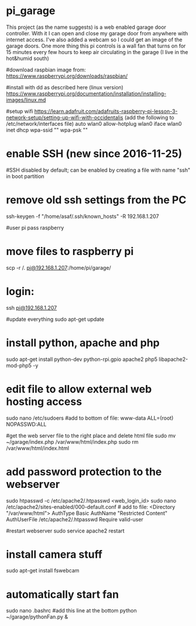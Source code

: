 # pi_garage

This project (as the name suggests) is a web enabled garage door controller. With it I can open and close my garage door from anywhere with internet access. I've also added a webcam so I could get an image of the garage doors. One more thing this pi controls is a wall fan that turns on for 15 minutes every few hours to keep air circulating in the garage (I live in the hot&humid south)

#download raspbian image from:
https://www.raspberrypi.org/downloads/raspbian/

#install with dd as described here (linux version)
https://www.raspberrypi.org/documentation/installation/installing-images/linux.md

#setup wifi
https://learn.adafruit.com/adafruits-raspberry-pi-lesson-3-network-setup/setting-up-wifi-with-occidentalis
(add the following to /etc/network/interfaces file)
auto wlan0
allow-hotplug wlan0
iface wlan0 inet dhcp
        wpa-ssid "<ssid>"
        wpa-psk "<password>"

# enable SSH (new since 2016-11-25)
#SSH disabled by default; can be enabled by creating a file with name "ssh" in boot partition

# remove old ssh settings from the PC
ssh-keygen -f "/home/asaf/.ssh/known_hosts" -R 192.168.1.207

#user pi pass raspberry

# move files to raspberry pi
scp -r <local files directory>/. pi@192.168.1.207:/home/pi/garage/

# login:
ssh pi@192.168.1.207

#update everything
sudo apt-get update

# install python, apache and php
sudo apt-get install python-dev python-rpi.gpio apache2 php5 libapache2-mod-php5 -y


# edit file to allow external web hosting access
sudo nano /etc/sudoers
    #add to bottom of file:
    www-data ALL=(root) NOPASSWD:ALL

#get the web server file to the right place and delete html file
sudo mv ~/garage/index.php /var/www/html/index.php
sudo rm /var/www/html/index.html

# add password protection to the webserver
sudo htpasswd -c /etc/apache2/.htpasswd <web_login_id>
sudo nano /etc/apache2/sites-enabled/000-default.conf
    # add to file:
    <Directory "/var/www/html">
        AuthType Basic
        AuthName "Restricted Content"
        AuthUserFile /etc/apache2/.htpasswd
        Require valid-user
    </Directory>

#restart webserver
sudo service apache2 restart

# install camera stuff
sudo apt-get install fswebcam

# automatically start fan
sudo nano .bashrc
    #add this line at the bottom
    python ~/garage/pythonFan.py &


